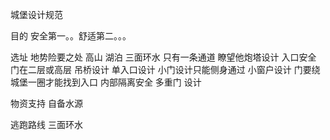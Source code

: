 城堡设计规范



目的 安全第一。。舒适第二。。。

选址 地势险要之处
高山 湖泊
三面环水 只有一条通道
瞭望他炮塔设计
入口安全
门在二层或高层
吊桥设计  单入口设计
小门设计只能侧身通过
小窗户设计
门要绕城堡一圈才能找到入口
内部隔离安全
多重门 设计

物资支持
自备水源

逃跑路线
三面环水
